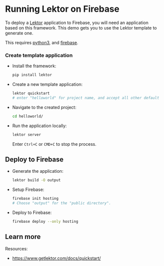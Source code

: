 # Running Lektor on Firebase

<!--- Generated 2022-08-24 06:38:12.328752 -->

To deploy a [Lektor](https://www.getlektor.com) application to Firebase, you will need an application
based on this framework. This demo gets you to use the Lektor template to generate one. 

This requires [python3](https://cloud.google.com/python/docs/setup), and [firebase](https://cloud.google.com/firestore/docs/client/get-firebase).


### Create template application


* Install the framework:

    ```bash
    pip install lektor
    ```

* Create a new template application:

    ```bash
    lektor quickstart
    # enter "helloworld" for project name, and accept all other defaults. 

    ```




* Navigate to the created project:

    ```bash
    cd helloworld/
    ```

* Run the application locally:

    ```bash
    lektor server
    ```

    Enter `Ctrl+C` or `CMD+C` to stop the process.




## Deploy to Firebase

* Generate the application: 

    ```bash
    lektor build -O output
    ```

* Setup Firebase: 

    ```bash
    firebase init hosting
    # Choose "output" for the "public directory".
    ```

* Deploy to Firebase: 

    ```bash
    firebase deploy --only hosting
    ```



## Learn more

Resources: 

- https://www.getlektor.com/docs/quickstart/
